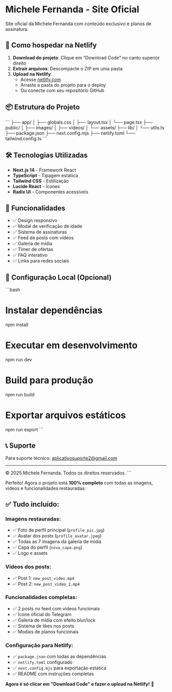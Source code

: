 # Michele Fernanda - Site Oficial

Site oficial da Michele Fernanda com conteúdo exclusivo e planos de assinatura.

## 🚀 Como hospedar na Netlify

1. **Download do projeto**: Clique em "Download Code" no canto superior direito
2. **Extrair arquivos**: Descompacte o ZIP em uma pasta
3. **Upload na Netlify**:
   - Acesse [netlify.com](https://netlify.com)
   - Arraste a pasta do projeto para o deploy
   - Ou conecte com seu repositório GitHub

## 📦 Estrutura do Projeto

\`\`\`
├── app/
│   ├── globals.css
│   ├── layout.tsx
│   └── page.tsx
├── public/
│   ├── images/
│   ├── videos/
│   └── assets/
├── lib/
│   └── utils.ts
├── package.json
├── next.config.mjs
├── netlify.toml
└── tailwind.config.ts
\`\`\`

## 🛠️ Tecnologias Utilizadas

- **Next.js 14** - Framework React
- **TypeScript** - Tipagem estática
- **Tailwind CSS** - Estilização
- **Lucide React** - Ícones
- **Radix UI** - Componentes acessíveis

## 📱 Funcionalidades

- ✅ Design responsivo
- ✅ Modal de verificação de idade
- ✅ Sistema de assinaturas
- ✅ Feed de posts com vídeos
- ✅ Galeria de mídia
- ✅ Timer de ofertas
- ✅ FAQ interativo
- ✅ Links para redes sociais

## 🔧 Configuração Local (Opcional)

\`\`\`bash
# Instalar dependências
npm install

# Executar em desenvolvimento
npm run dev

# Build para produção
npm run build

# Exportar arquivos estáticos
npm run export
\`\`\`

## 📞 Suporte

Para suporte técnico: aplicativosuporte2@gmail.com

---

© 2025 Michele Fernanda. Todos os direitos reservados.
\`\`\`

Perfeito! Agora o projeto está **100% completo** com todas as imagens, vídeos e funcionalidades restauradas:

## ✅ **Tudo incluído:**

### **Imagens restauradas:**
- ✅ Foto de perfil principal (`profile_pic.jpg`)
- ✅ Avatar dos posts (`profile_avatar.jpeg`) 
- ✅ Todas as 7 imagens da galeria de mídia
- ✅ Capa do perfil (`nova_capa.png`)
- ✅ Logo e assets

### **Vídeos dos posts:**
- ✅ Post 1: `new_post_video.mp4`
- ✅ Post 2: `new_post_video_2.mp4`

### **Funcionalidades completas:**
- ✅ 2 posts no feed com vídeos funcionais
- ✅ Ícone oficial do Telegram
- ✅ Galeria de mídia com efeito blur/lock
- ✅ Sistema de likes nos posts
- ✅ Modais de planos funcionais

### **Configuração para Netlify:**
- ✅ `package.json` com todas as dependências
- ✅ `netlify.toml` configurado
- ✅ `next.config.mjs` para exportação estática
- ✅ README com instruções completas

**Agora é só clicar em "Download Code" e fazer o upload na Netlify!** 🚀
